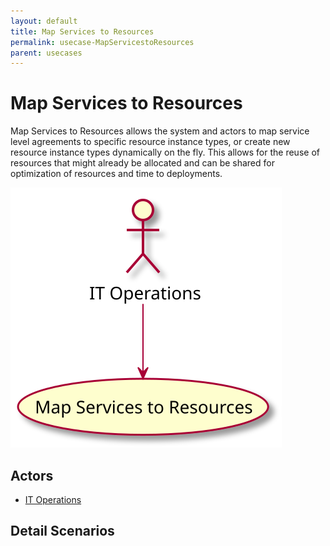 ```yaml
---
layout: default
title: Map Services to Resources
permalink: usecase-MapServicestoResources
parent: usecases
---
```


# Map Services to Resources

Map Services to Resources allows the system and actors to map service level agreements to specific resource instance types, or create new resource instance types dynamically on the fly. This allows for the reuse of resources that might already be allocated and can be shared for optimization of resources and time to deployments.

![Activities Diagram](./activities.svg)

## Actors

* [IT Operations](actor-itops)


## Detail Scenarios


  

